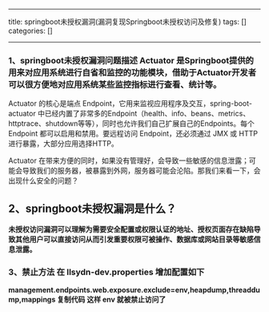 
--- 
title:  springboot未授权漏洞(漏洞复现Springboot未授权访问及修复) 
tags: []
categories: [] 

---
### 1、springboot未授权漏洞问题描述 Actuator 是Springboot提供的用来对应用系统进行自省和监控的功能模块，借助于Actuator开发者可以很方便地对应用系统某些监控指标进行查看、统计等。

Actuator 的核心是端点 Endpoint，它用来监视应用程序及交互，spring-boot-actuator 中已经内置了非常多的Endpoint（health、info、beans、metrics、httptrace、shutdown等等），同时也允许我们自己扩展自己的Endpoints。每个 Endpoint 都可以启用和禁用。要远程访问 Endpoint，还必须通过 JMX 或 HTTP 进行暴露，大部分应用选择HTTP。

Actuator 在带来方便的同时，如果没有管理好，会导致一些敏感的信息泄露；可能会导致我们的服务器，被暴露到外网，服务器可能会沦陷。那我们来看一下，会出现什么安全的问题？  

## 2、springboot未授权漏洞是什么？

**未授权访问漏洞可以理解为需要安全配置或权限认证的地址、授权页面存在缺陷导致其他用户可以直接访问从而引发重要权限可被操作、数据库或网站目录等敏感信息泄露。**

### **3、禁止方法 在 llsydn-dev.properties 增加配置如下**

**management.endpoints.web.exposure.exclude=env,heapdump,threaddump,mappings 复制代码 这样 env 就被禁止访问了**
